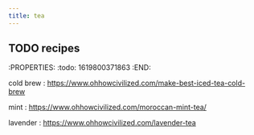 ```yaml
---
title: tea
---
```


## TODO recipes
:PROPERTIES:
:todo: 1619800371863
:END:

cold brew 
: https://www.ohhowcivilized.com/make-best-iced-tea-cold-brew

mint
: https://www.ohhowcivilized.com/moroccan-mint-tea/

lavender
: https://www.ohhowcivilized.com/lavender-tea
